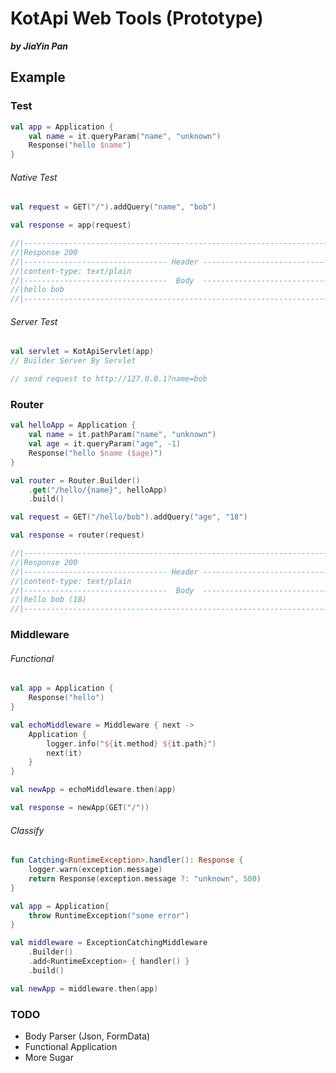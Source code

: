 # KotApi Web Tools (Prototype)

***by JiaYin Pan***

## Example

### Test

```kotlin
val app = Application {
    val name = it.queryParam("name", "unknown")
    Response("hello $name")
}
```

###### Native Test

```kotlin
val request = GET("/").addQuery("name", "bob")

val response = app(request)

//|------------------------------------------------------------------------
//|Response 200
//|-------------------------------- Header --------------------------------
//|content-type: text/plain
//|--------------------------------  Body  --------------------------------
//|hello bob
//|------------------------------------------------------------------------

```

###### Server Test

```kotlin
val servlet = KotApiServlet(app)
// Builder Server By Servlet

// send request to http://127.0.0.1?name=bob
```

### Router

```kotlin
val helloApp = Application {
    val name = it.pathParam("name", "unknown")
    val age = it.queryParam("age", -1)
    Response("hello $name ($age)")
}

val router = Router.Builder()
    .get("/hello/{name}", helloApp)
    .build()

val request = GET("/hello/bob").addQuery("age", "18")

val response = router(request)

//|------------------------------------------------------------------------
//|Response 200
//|-------------------------------- Header --------------------------------
//|content-type: text/plain
//|--------------------------------  Body  --------------------------------
//|hello bob (18)
//|------------------------------------------------------------------------

```

### Middleware

###### Functional

```kotlin
val app = Application {
    Response("hello")
}

val echoMiddleware = Middleware { next ->
    Application {
        logger.info("${it.method} ${it.path}")
        next(it)
    }
}

val newApp = echoMiddleware.then(app)

val response = newApp(GET("/"))
 ```

###### Classify

```kotlin
fun Catching<RuntimeException>.handler(): Response {
    logger.warn(exception.message)
    return Response(exception.message ?: "unknown", 500)
}

val app = Application{
    throw RuntimeException("some error")
}

val middleware = ExceptionCatchingMiddleware
    .Builder()
    .add<RuntimeException> { handler() }
    .build()

val newApp = middleware.then(app)
```

### TODO
- Body Parser (Json, FormData)
- Functional Application
- More Sugar